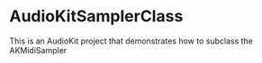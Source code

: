 # AudioKitSamplerClass
This is an AudioKit project that demonstrates how to subclass the AKMidiSampler
